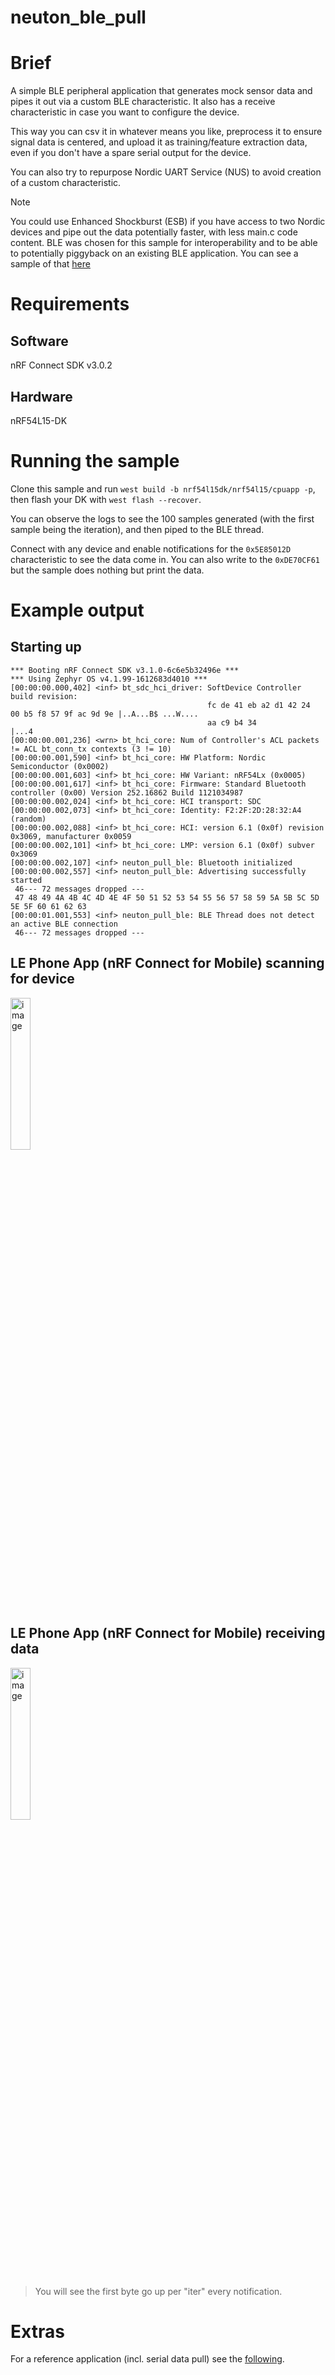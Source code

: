 # neuton_ble_pull

# Brief
A simple BLE peripheral application that generates mock sensor data and pipes it out via a custom BLE characteristic. It also has a receive characteristic in case you want to configure the device.

This way you can csv it in whatever means you like, preprocess it to ensure signal data is centered, and upload it as training/feature extraction data, even if you don't have a spare serial output for the device.

You can also try to repurpose Nordic UART Service (NUS) to avoid creation of a custom characteristic.


> [!NOTE]
> You could use Enhanced Shockburst (ESB) if you have access to two Nordic devices and pipe out the data potentially faster, with less main.c code content.
> BLE was chosen for this sample for interoperability and to be able to potentially piggyback on an existing BLE application.
> You can see a sample of that [here](https://github.com/droidecahedron/neuton_esb_pull)

# Requirements
## Software
nRF Connect SDK v3.0.2

## Hardware
nRF54L15-DK

# Running the sample
Clone this sample and run `west build -b nrf54l15dk/nrf54l15/cpuapp -p`, then flash your DK with `west flash --recover`.

You can observe the logs to see the 100 samples generated (with the first sample being the iteration), and then piped to the BLE thread.

Connect with any device and enable notifications for the `0x5E85012D` characteristic to see the data come in. You can also write to the `0xDE70CF61` but the sample does nothing but print the data.

# Example output
## Starting up
```
*** Booting nRF Connect SDK v3.1.0-6c6e5b32496e ***
*** Using Zephyr OS v4.1.99-1612683d4010 ***
[00:00:00.000,402] <inf> bt_sdc_hci_driver: SoftDevice Controller build revision: 
                                            fc de 41 eb a2 d1 42 24  00 b5 f8 57 9f ac 9d 9e |..A...B$ ...W....
                                            aa c9 b4 34                                      |...4             
[00:00:00.001,236] <wrn> bt_hci_core: Num of Controller's ACL packets != ACL bt_conn_tx contexts (3 != 10)
[00:00:00.001,590] <inf> bt_hci_core: HW Platform: Nordic Semiconductor (0x0002)
[00:00:00.001,603] <inf> bt_hci_core: HW Variant: nRF54Lx (0x0005)
[00:00:00.001,617] <inf> bt_hci_core: Firmware: Standard Bluetooth controller (0x00) Version 252.16862 Build 1121034987
[00:00:00.002,024] <inf> bt_hci_core: HCI transport: SDC
[00:00:00.002,073] <inf> bt_hci_core: Identity: F2:2F:2D:28:32:A4 (random)
[00:00:00.002,088] <inf> bt_hci_core: HCI: version 6.1 (0x0f) revision 0x3069, manufacturer 0x0059
[00:00:00.002,101] <inf> bt_hci_core: LMP: version 6.1 (0x0f) subver 0x3069
[00:00:00.002,107] <inf> neuton_pull_ble: Bluetooth initialized
[00:00:00.002,557] <inf> neuton_pull_ble: Advertising successfully started
 46--- 72 messages dropped ---
 47 48 49 4A 4B 4C 4D 4E 4F 50 51 52 53 54 55 56 57 58 59 5A 5B 5C 5D 5E 5F 60 61 62 63
[00:00:01.001,553] <inf> neuton_pull_ble: BLE Thread does not detect an active BLE connection
 46--- 72 messages dropped ---
 ```

 ## LE Phone App (nRF Connect for Mobile) scanning for device
 <img width="25%" alt="image" src="https://github.com/user-attachments/assets/ee963c0f-688c-48eb-ab04-769c7b88421a" />

 ## LE Phone App (nRF Connect for Mobile) receiving data
 <img width="25%" alt="image" src="https://github.com/user-attachments/assets/784c5859-496f-4e4e-88d5-e18f6cbc4c28" />
 
> You will see the first byte go up per "iter" every notification.

# Extras
For a reference application (incl. serial data pull) see the [following](https://github.com/Neuton-tinyML/neuton-nordic-thingy53-ble-remotecontrol/blob/13137e79ba527f2bc68213ea8cd8aedb33ceb253/src/main.c#L135-L137).

